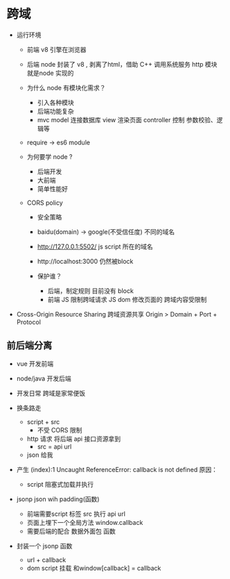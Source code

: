 # 跨域

- 运行环境
  - 前端
    v8 引擎在浏览器
  - 后端
    node 封装了 v8 , 剥离了html，借助 C++ 调用系统服务
    http 模块 就是node 实现的

  - 为什么 node 有模块化需求？
    - 引入各种模块
    - 后端功能复杂
    - mvc  model 连接数据库
           view  渲染页面
           controller 控制 参数校验、逻辑等
  - require -> es6 module

  - 为何要学 node ?
    - 后端开发
    - 大前端
    - 简单性能好
  - CORS policy
    - 安全策略
    - baidu(domain) -> google(不受信任度) 不同的域名
    - http://127.0.0.1:5502/ js script 所在的域名
    - http://localhost:3000
      仍然被block
    
    - 保护谁？
      - 后端，制定规则
        目前没有 block
      - 前端
        JS 限制跨域请求
        JS dom 修改页面的 跨域内容受限制


- Cross-Origin Resource Sharing 跨域资源共享
  Origin > Domain + Port + Protocol

## 前后端分离
  - vue 开发前端
  - node/java 开发后端
  - 开发日常  跨域是家常便饭

- 换条路走
  - script + src 
    - 不受 CORS 限制
  - http 请求 将后端 api 接口资源拿到
    - src = api url
  - json 给我

- 产生 (index):1 Uncaught ReferenceError: callback is not defined 原因：
  - script 阻塞式加载并执行

- jsonp
  json wih padding(函数)
  - 前端需要script 标签 src 执行 api url
  - 页面上埋下一个全局方法 window.callback
  - 需要后端的配合 数据外面包 函数
- 封装一个 jsonp 函数
  - url + callback
  - dom script 挂载 和window[callback] = callback